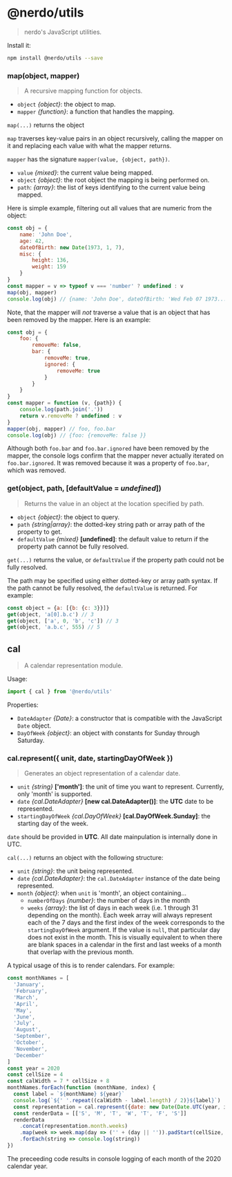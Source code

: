 # @nerdo/utils
> nerdo's JavaScript utilities.

Install it:

```bash
npm install @nerdo/utils --save
```

### map(object, mapper)
> A recursive mapping function for objects.

* `object` _{object}_: the object to map.
* `mapper` _{function}_: a function that handles the mapping.

`map(...)` returns the object

`map` traverses key-value pairs in an object recursively, calling the mapper on it and replacing each value with what the mapper returns.

`mapper` has the signature `mapper(value, {object, path})`.

* `value` _{mixed}_: the current value being mapped.
* `object` _{object}_: the root object the mapping is being performed on.
* `path`: _{array}_: the list of keys identifying to the current value being mapped.

Here is simple example, filtering out all values that are numeric from the object:

```js
const obj = {
    name: 'John Doe',
    age: 42,
    dateOfBirth: new Date(1973, 1, 7),
    misc: {
        height: 136,
        weight: 159
    }
}
const mapper = v => typeof v === 'number' ? undefined : v
map(obj, mapper)
console.log(obj) // {name: 'John Doe', dateOfBirth: 'Wed Feb 07 1973...', misc: {}}
```

Note, that the mapper will _not_ traverse a value that is an object that has been removed by the mapper. Here is an example:

```js
const obj = {
    foo: {
        removeMe: false,
        bar: {
            removeMe: true,
            ignored: {
                removeMe: true
            }
        }
    }
}
const mapper = function (v, {path}) {
    console.log(path.join('.'))
    return v.removeMe ? undefined : v
}
mapper(obj, mapper) // foo, foo.bar
console.log(obj) // {foo: {removeMe: false }}
```

Although both `foo.bar` and `foo.bar.ignored` have been removed by the mapper, the console logs confirm that the mapper never actually iterated on `foo.bar.ignored`. It was removed because it was a property of `foo.bar`, which was removed.

### get(object, path, [defaultValue = _undefined_])
> Returns the value in an object at the location specified by path.

* `object` _{object}_: the object to query.
* `path` _{string|array}_: the dotted-key string path or array path of the property to get.
* `defaultValue` _{mixed}_ **[undefined]**: the default value to return if the property path cannot be fully resolved.

`get(...)` returns the value, or `defaultValue` if the property path could not be fully resolved.

The path may be specified using either dotted-key or array path syntax. If the path cannot be fully resolved, the `defaultValue` is returned. For example:

```js
const object = {a: [{b: {c: 3}}]}
get(object, 'a[0].b.c') // 3
get(object, ['a', 0, 'b', 'c']) // 3
get(object, 'a.b.c', 555) // 5
```

## cal
> A calendar representation module.

Usage:

```js
import { cal } from '@nerdo/utils'
```

Properties:

* `DateAdapter` _{Date}_: a constructor that is compatible with the JavaScript `Date` object.
* `DayOfWeek` _{object}_: an object with constants for Sunday through Saturday.

### cal.represent({ unit, date, startingDayOfWeek })
> Generates an object representation of a calendar date.

* `unit` _{string}_ **['month']**: the unit of time you want to represent. Currently, only 'month' is supported.
* `date` _{cal.DateAdapter}_ **[new cal.DateAdapter()]**: the **UTC** date to be represented.
* `startingDayOfWeek` _{cal.DayOfWeek}_ **[cal.DayOfWeek.Sunday]**: the starting day of the week.

`date` should be provided in **UTC**. All date mainpulation is internally done in UTC.

`cal(...)` returns an object with the following structure:

* `unit` _{string}_: the unit being represented.
* `date` _{cal.DateAdapter}_: the `cal.DateAdapter` instance of the date being represented.
* `month` _{object}_: when `unit` is 'month', an object containing...
  * `numberOfDays` _{number}_: the number of days in the month
  * `weeks` _{array}_: the list of days in each week (i.e. 1 through 31 depending on the month). Each week array will always represent each of the 7 days and the first index of the week corresponds to the `startingDayOfWeek` argument. If the value is `null`, that particular day does not exist in the month. This is visually equivalent to when there are blank spaces in a calendar in the first and last weeks of a month that overlap with the previous month.

A typical usage of this is to render calendars. For example:

```js
const monthNames = [
  'January',
  'February',
  'March',
  'April',
  'May',
  'June',
  'July',
  'August',
  'September',
  'October',
  'November',
  'December'
]
const year = 2020
const cellSize = 4
const calWidth = 7 * cellSize + 8
monthNames.forEach(function (monthName, index) {
  const label = `${monthName} ${year}`
  console.log(`${' '.repeat((calWidth - label.length) / 2)}${label}`)
  const representation = cal.represent({date: new Date(Date.UTC(year, index))})
  const renderData = [['S', 'M', 'T', 'W', 'T', 'F', 'S']]
  renderData
    .concat(representation.month.weeks)
    .map(week => week.map(day => ('' + (day || '')).padStart(cellSize, ' ')).join(' '))
    .forEach(string => console.log(string))
})
```

The preceeding code results in console logging of each month of the 2020 calendar year.
